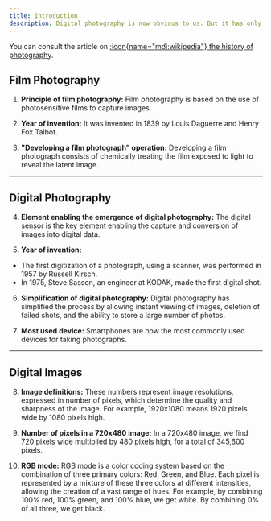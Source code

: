 ```yaml
---
title: Introduction
description: Digital photography is now obvious to us. But it has only existed for a few decades, and its ancestors were just as fascinating. Let's dive into history!
---
```


You can consult the article on [:icon{name="mdi:wikipedia"} the history of photography](https://fr.wikipedia.org/wiki/Histoire_de_la_photographie).

## Film Photography

1. **Principle of film photography:** Film photography is based on the use of photosensitive films to capture images.

2. **Year of invention:** It was invented in 1839 by Louis Daguerre and Henry Fox Talbot.

3. **"Developing a film photograph" operation:** Developing a film photograph consists of chemically treating the film exposed to light to reveal the latent image.

---

## Digital Photography

4. **Element enabling the emergence of digital photography:** The digital sensor is the key element enabling the capture and conversion of images into digital data.

5. **Year of invention:**

- The first digitization of a photograph, using a scanner, was performed in 1957 by Russell Kirsch.
- In 1975, Steve Sasson, an engineer at KODAK, made the first digital shot.

6. **Simplification of digital photography:** Digital photography has simplified the process by allowing instant viewing of images, deletion of failed shots, and the ability to store a large number of photos.

7. **Most used device:** Smartphones are now the most commonly used devices for taking photographs.

---

## Digital Images

8. **Image definitions:** These numbers represent image resolutions, expressed in number of pixels, which determine the quality and sharpness of the image. For example, 1920x1080 means 1920 pixels wide by 1080 pixels high.

9. **Number of pixels in a 720x480 image:** In a 720x480 image, we find 720 pixels wide multiplied by 480 pixels high, for a total of 345,600 pixels.

10. **RGB mode:** RGB mode is a color coding system based on the combination of three primary colors: Red, Green, and Blue. Each pixel is represented by a mixture of these three colors at different intensities, allowing the creation of a vast range of hues. For example, by combining 100% red, 100% green, and 100% blue, we get white. By combining 0% of all three, we get black.
